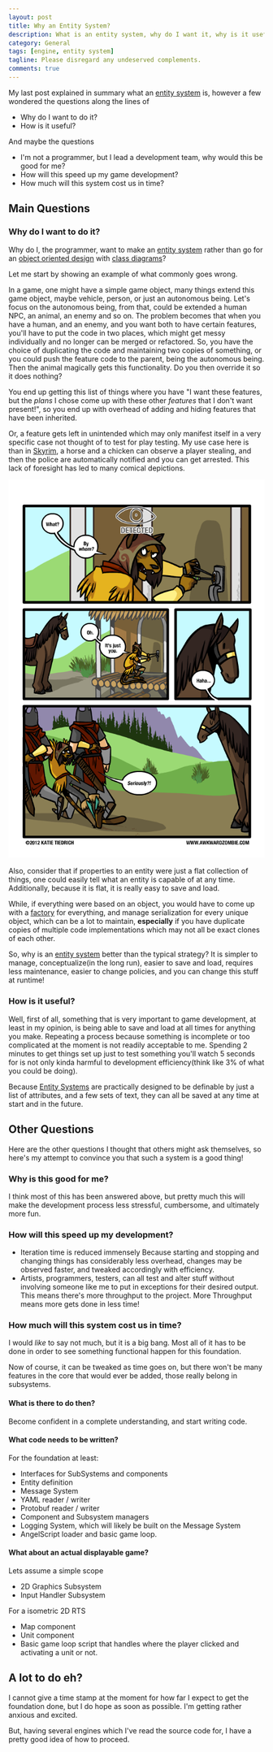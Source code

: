 ```yaml
---
layout: post
title: Why an Entity System?
description: What is an entity system, why do I want it, why is it useful?
category: General
tags: [engine, entity system]
tagline: Please disregard any undeserved complements.
comments: true
---
```



My last post explained in summary what an [entity system][] is, 
however a few wondered the questions along the lines of

* Why do I want to do it?
* How is it useful?

And maybe the questions

* I'm not a programmer, but I lead a development team, why would this be good for me?
* How will this speed up my game development?
* How much will this system cost us in time?

[entity system]: http://en.wikipedia.org/wiki/Entity-relationship_model
<!--more-->

## Main Questions

### Why do I want to do it?
Why do I, the programmer, want to make an [entity system][] rather than go for an [object oriented design][] with [class diagrams][]?

Let me start by showing an example of what commonly goes wrong.

In a game, one might have a simple game object, many things extend this game object, maybe vehicle, person, or just an autonomous being.
Let's focus on the autonomous being, from that, could be extended a human NPC, an animal, an enemy and so on. 
The problem becomes that when you have a human, and an enemy, and you want both to have certain features, you'll have to put the code in two places, which might get messy individually and no longer can be merged or refactored. So, you have the choice of duplicating the code and maintaining two copies of something, or you could push the feature code to the parent, being the autonomous being. Then the animal magically gets this functionality. Do you then override it so it does nothing? 

You end up getting this list of things where you have "I want these features, but the *plans* I chose come up with these other *features* that I don't want present!", so you end up with overhead of adding and hiding features that have been inherited.

Or, a feature gets left in unintended which may only manifest itself in a very specific case not thought of to test for play testing. My use case here is than in [Skyrim], a horse and a chicken can observe a player stealing, and then the police are automatically notified and you can get arrested. This lack of foresight has led to many comical depictions.

![Detected by a horse](/images/detected-by-horse.png)

Also, consider that if properties to an entity were just a flat collection of things, one could easily tell what an entity is capable of at any time. Additionally, because it is flat, it is really easy to save and load. 

While, if everything were based on an object, you would have to come up with a [factory][software factory] for everything, and manage serialization for every unique object, which can be a lot to maintain, **especially** if you have duplicate copies of multiple code implementations which may not all be exact clones of each other.

So, why is an [entity system][] better than the typical strategy? It is simpler to manage, conceptualize(in the long run), easier to save and load, requires less maintenance, easier to change policies, and you can change this stuff at runtime!


### How is it useful?
Well, first of all, something that is very important to game development, at least in my opinion, is being able to save and load at all times for anything you make. Repeating a process because something is incomplete or too complicated at the moment is not readily acceptable to me. Spending 2 minutes to get things set up just to test something you'll watch 5 seconds for is not only kinda harmful to development efficiency(think like 3% of what you could be doing).

Because [Entity Systems][entity system] are practically designed to be definable by just a list of attributes, and a few sets of text, they can all be saved at any time at start and in the future.

## Other Questions
Here are the other questions I thought that others might ask themselves, so here's my attempt to convince you that such a system is a good thing!

### Why is this good for me?
I think most of this has been answered above, but pretty much this will make the development process less stressful, cumbersome, and ultimately more fun.

### How will this speed up my development?
* Iteration time is reduced immensely
    Because starting and stopping and changing things has considerably less overhead, 
    changes may be observed faster, and tweaked accordingly with efficiency.
* Artists, programmers, testers, can all test and alter stuff without involving someone like me to put in exceptions for their desired output.
    This means there's more throughput to the project.
    More Throughput means more gets done in less time!

### How much will this system cost us in time?
I would *like* to say not much, but it is a big bang. Most all of it has to be done in order to see something functional happen for this foundation.

Now of course, it can be tweaked as time goes on, but there won't be many features in the core that would ever be added, those really belong in subsystems.

#### What is there to do then?
Become confident in a complete understanding, and start writing code.

#### What code needs to be written?
For the foundation at least:

* Interfaces for SubSystems and components
* Entity definition
* Message System
* YAML reader / writer
* Protobuf reader / writer
* Component and Subsystem managers
* Logging System, which will likely be built on the Message System
* AngelScript loader and basic game loop.

#### What about an actual displayable game?
Lets assume a simple scope

* 2D Graphics Subsystem
* Input Handler Subsystem

For a isometric 2D RTS

* Map component
* Unit component
* Basic game loop script that handles where the player clicked and activating a unit or not.

## A lot to do eh?
I cannot give a time stamp at the moment for how far I expect to get the foundation done, but I do hope as soon as possible. I'm getting rather anxious and excited.

But, having several engines which I've read the source code for, I have a pretty good idea of how to proceed.

[object oriented design]: http://en.wikipedia.org/wiki/Object_oriented_design
[class diagrams]: http://en.wikipedia.org/wiki/Class_diagram
[skyrim]: http://en.wikipedia.org/wiki/The_Elder_Scrolls_V:
[software factory]: http://en.wikipedia.org/wiki/Abstract_factory_pattern
